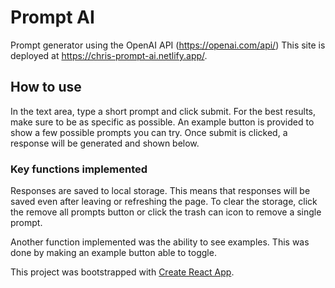 # Prompt AI
Prompt generator using the OpenAI API (https://openai.com/api/)
This site is deployed at https://chris-prompt-ai.netlify.app/.

## How to use
In the text area, type a short prompt and click submit. For the best results, make sure to be as specific as possible. An example button is provided to show a few possible prompts you can try. Once submit is clicked, a response will be generated and shown below.

### Key functions implemented
Responses are saved to local storage. This means that responses will be saved even after leaving or refreshing the page. To clear the storage, click the remove all prompts button or click the trash can icon to remove a single prompt. 

Another function implemented was the ability to see examples. This was done by making an example button able to toggle.

This project was bootstrapped with [Create React App](https://github.com/facebook/create-react-app).
